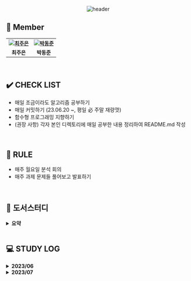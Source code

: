 <div align="center">
 
 ![header](https://capsule-render.vercel.app/api?type=waving&color=gradient&customColorList=10&height=320&section=header&text=Objectivist&fontSize=90&fontAlignY=35&desc=🐇%20Let's%20study%20together!&descAlignY=60)
 
</div>


 ## 👋 **Member**

<table align="center" style="font-weight : bold">
    <tr>
        <td align="center">
            <a href="https://github.com/Jueundev">                 
                <img alt="최주은" src="https://avatars.githubusercontent.com/loveStarDev" width="200" />            
            </a>
        </td>
        <td align="center">
            <a href="https://github.com/dongjundev">                 
                <img alt="박동준" src="https://avatars.githubusercontent.com/dongjundev" width="200" />            
            </a>
        </td>
    </tr>
    <tr>
        <td align="center">최주은</td>
        <td align="center">박동준</td>
    </tr>
</table>

<br />

## ✔️ **CHECK LIST**  
- 매일 조금이라도 알고리즘 공부하기
- 매일 커밋하기 (23.06.20 ~, 평일 必 주말 재량껏)  
- 함수형 프로그래밍 지향하기  
- (권장 사항) 각자 본인 디렉토리에 매일 공부한 내용 정리하여 README.md 작성
  

<br />

## 📌 **RULE**  
 - 매주 월요일 분석 회의
 - 매주 과제 문제들 풀어보고 발표하기  

<br />


## 🌱 도서스터디

<details markdown="1">
<summary><strong> 요약 </strong></summary> 
  
| 기간 |     페이지     |                             내용                             | 도서명 | 비고 |
| :----: | :----------: | :----------------------------------------------------------: | :----: | :----: |
|2023-07-03~2023-07-17|7P~25P|2장 객체 생성과 파괴 (아이템 1~3)| ■ Effective Java | |

</details>
</br>

## 💻 STUDY LOG



<details markdown="1">
<summary><strong> 2023/06</strong></summary>
<br>
<table style="text-aling:center">
  <thead>
    <tr align="center">
     <th>주차</th>
     <th>종류</th>
     <th>레벨</th>
     <th>문제</th>
     <th>유형</th>
    </tr>
  </thead>
  <tbody>
   <tr align="center">
    <td rowspan="2">1주차<br>(2023/06/19 ~ 2023/06/26)</td>
    <td>프로그래머스</td>
    <td style="vertical-align:middle"><img src="./이미지/2.png" width="17"/></td>
    <td>
      <a href="https://school.programmers.co.kr/learn/courses/30/lessons/154540" target="_blank"> 무인도 여행 </a>
    </td>
    <td>DFS</td>
   </tr>
   <tr align="center">
    <td>백준</td>
    <td style="vertical-align:middle"><img src="./이미지/silver1.svg" width="17"/></td>
    <td>
     <a href="https://www.acmicpc.net/problem/2178" target="_blank"> 미로탐색 </a>
    </td>
    <td>BFS</td>
    </tr>
   <tr align="center">
    <td rowspan="2">2주차<br>(2023/06/26 ~ 2023/07/03)</td>
    <td>프로그래머스</td>
    <td style="vertical-align:middle"><img src="./이미지/3.png" width="17"/></td>
    <td>
      <a href="https://school.programmers.co.kr/learn/courses/30/lessons/1838" target="_blank"> 몸짱 트레이너 라이언의 고민 </a>
    </td>
    <td>카카오</td>
   </tr>
   <tr align="center">
    <td>백준</td>
    <td style="vertical-align:middle"><img src="./이미지/gold5.svg" width="17"/></td>
    <td>
     <a href="https://www.acmicpc.net/problem/2011" target="_blank"> 암호코드 </a>
    </td>
    <td>DP</td>
    </tr>
  </tbody>
</table>
</details>

<details markdown="1">
<summary><strong> 2023/07</strong></summary>
<br>
<table style="text-aling:center">
  <thead>
    <tr align="center">
     <th>주차</th>
     <th>종류</th>
     <th>레벨</th>
     <th>문제</th>
     <th>유형</th>
    </tr>
  </thead>
  <tbody>
   <tr align="center">
    <td rowspan="2">3주차<br>(2023/07/03 ~ 2023/07/10)</td>
    <td>프로그래머스</td>
    <td style="vertical-align:middle"><img src="./이미지/3.png" width="17"/></td>
    <td>
      <a href="https://school.programmers.co.kr/learn/courses/30/lessons/12979" target="_blank"> 기지국 설치 </a>
    </td>
    <td>Summer/Winter Coding(~2018)</td>
   </tr>
   <tr align="center">
    <td>백준</td>
    <td style="vertical-align:middle"><img src="./이미지/gold5.svg" width="17"/></td>
    <td>
     <a href="https://www.acmicpc.net/problem/1011" target="_blank"> Fly me to the Alpha Centauri </a>
    </td>
    <td>BFS</td>
   </tr>
  </tbody>
 <tr align="center">
    <td rowspan="2">4주차<br>(2023/07/10 ~ 2023/07/17)</td>
    <td>프로그래머스</td>
    <td style="vertical-align:middle"><img src="./이미지/3.png" width="17"/></td>
    <td>
      <a href="" target="_blank"> ? </a>
    </td>
    <td>Summer/Winter Coding(~2018)</td>
   </tr>
   <tr align="center">
    <td>백준</td>
    <td style="vertical-align:middle"><img src="./이미지/gold5.svg" width="17"/></td>
    <td>
     <a href="" target="_blank"> ? </a>
    </td>
    <td>BFS</td>
   </tr>
  </tbody>
</table>
</details>
